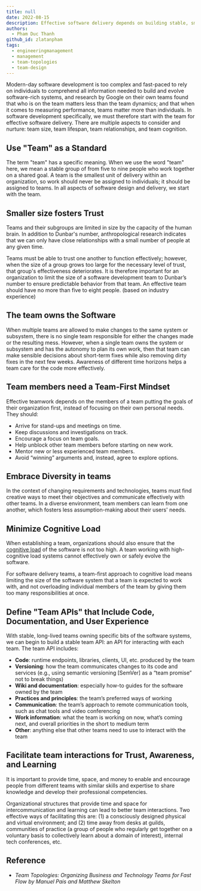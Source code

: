 ```yaml
---
title: null
date: 2022-08-15
description: Effective software delivery depends on building stable, small teams of five to nine people who own their code, foster trust, minimize cognitive load, and communicate clearly through defined team APIs.
authors:
  - Pham Duc Thanh
github_id: zlatanpham
tags:
  - engineeringmanagement
  - management
  - team-topologies
  - team-design
---
```


Modern-day software development is too complex and fast-paced to rely on individuals to comprehend all information needed to build and evolve software-rich systems, and research by Google on their own teams found that who is on the team matters less than the team dynamics; and that when it comes to measuring performance, teams matter more than individuals. In software development specifically, we must therefore start with the team for effective software delivery. There are multiple aspects to consider and nurture: team size, team lifespan, team relationships, and team cognition.

## Use "Team" as a Standard

The term "team" has a specific meaning. When we use the word "team" here, we mean a stable group of from five to nine people who work together on a shared goal. A team is the smallest unit of delivery within an organization, so work should never be assigned to individuals; it should be assigned to teams. In all aspects of software design and delivery, we start with the team.

## Smaller size fosters Trust

Teams and their subgroups are limited in size by the capacity of the human brain. In addition to Dunbar's number, anthropological research indicates that we can only have close relationships with a small number of people at any given time.

Teams must be able to trust one another to function effectively; however, when the size of a group grows too large for the necessary level of trust, that group's effectiveness deteriorates. It is therefore important for an organization to limit the size of a software development team to Dunbar’s number to ensure predictable behavior from that team. An effective team should have no more than five to eight people. (based on industry experience)

## The team owns the Software

When multiple teams are allowed to make changes to the same system or subsystem, there is no single team responsible for either the changes made or the resulting mess. However, when a single team owns the system or subsystem and has the autonomy to plan its own work, then that team can make sensible decisions about short-term fixes while also removing dirty fixes in the next few weeks. Awareness of different time horizons helps a team care for the code more effectively.

## Team members need a Team-First Mindset

Effective teamwork depends on the members of a team putting the goals of their organization first, instead of focusing on their own personal needs. They should:

- Arrive for stand-ups and meetings on time.
- Keep discussions and investigations on track.
- Encourage a focus on team goals.
- Help unblock other team members before starting on new work.
- Mentor new or less experienced team members.
- Avoid “winning” arguments and, instead, agree to explore options.

## Embrace Diversity in teams

In the context of changing requirements and technologies, teams must find creative ways to meet their objectives and communicate effectively with other teams. In a diverse environment, team members can learn from one another, which fosters less assumption-making about their users' needs.

## Minimize Cognitive Load

When establishing a team, organizations should also ensure that the [ cognitive load]() of the software is not too high. A team working with high-cognitive load systems cannot effectively own or safely evolve the software.

For software delivery teams, a team-first approach to cognitive load means limiting the size of the software system that a team is expected to work with, and not overloading individual members of the team by giving them too many responsibilities at once.

## Define "Team APIs" that Include Code, Documentation, and User Experience

With stable, long-lived teams owning specific bits of the software systems, we can begin to build a stable team API: an API for interacting with each team. The team API includes:

- **Code**: runtime endpoints, libraries, clients, UI, etc. produced by the team
- **Versioning**: how the team communicates changes to its code and services (e.g., using semantic versioning [SemVer] as a “team promise” not to break things)
- **Wiki and documentation**: especially how-to guides for the software owned by the team
- **Practices and principles**: the team’s preferred ways of working
- **Communication**: the team’s approach to remote communication tools, such as chat tools and video conferencing
- **Work information**: what the team is working on now, what’s coming next, and overall priorities in the short to medium term
- **Other**: anything else that other teams need to use to interact with the team

## Facilitate team interactions for Trust, Awareness, and Learning

It is important to provide time, space, and money to enable and encourage people from different teams with similar skills and expertise to share knowledge and develop their professional competencies.

Organizational structures that provide time and space for intercommunication and learning can lead to better team interactions. Two effective ways of facilitating this are: (1) a consciously designed physical and virtual environment; and (2) time away from desks at guilds, communities of practice (a group of people who regularly get together on a voluntary basis to collectively learn about a domain of interest), internal tech conferences, etc.

## Reference

- _Team Topologies: Organizing Business and Technology Teams for Fast Flow by Manuel Pais and Matthew Skelton_
